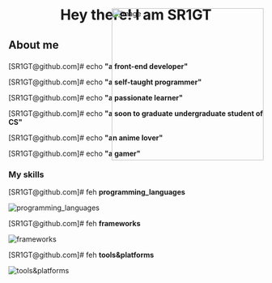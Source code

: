<div style="position: relative;">
  <h1 align="center">Hey there! I am SR1GT</h1>
  <img src="https://images.unsplash.com/photo-1607706009771-de8808640bcf" alt="image" align="right" width="300"
    style="position: absolute; top: 4; right: 0;" />
  <h3 style="font-size: 1.5em;">About me</h3>
  <p>
    [SR1GT@github.com]# echo
    <strong>"a front-end developer"</strong>
  </p>
  <p>
    [SR1GT@github.com]# echo
    <strong>"a self-taught programmer"</strong>
  </p>
  <p>
    [SR1GT@github.com]# echo
    <strong>"a passionate learner"</strong>
  </p>
  <p>
    [SR1GT@github.com]# echo
    <strong>"a soon to graduate undergraduate student of CS"</strong>
  </p>
  <p>
    [SR1GT@github.com]# echo
    <strong>"an anime lover"</strong>
  </p>
  <p>
    [SR1GT@github.com]# echo
    <strong>"a gamer"</strong>
  </p>
  <h3>My skills</h3>
  <p>
    [SR1GT@github.com]# feh
    <strong>programming_languages</strong>
  </p>
  <img src="https://skillicons.dev/icons?i=html,css,js,ts,py,java,cpp,php,golang,rust&perline=5"
    alt="programming_languages" />
  <p>
    [SR1GT@github.com]# feh
    <strong>frameworks</strong>
  </p>
  <img src="https://skillicons.dev/icons?i=vue,react,nextjs,tailwind,django" alt="frameworks" />
  <p>
    [SR1GT@github.com]# feh
    <strong>tools&platforms</strong>
  </p>
  <img src="https://skillicons.dev/icons?i=vscode,pycharm,idea,phpstorm,github,windows" alt="tools&platforms" />
</div>
